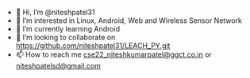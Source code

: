 - 👋 Hi, I’m @niteshpatel31
- 👀 I’m interested in Linux, Android, Web and Wireless Sensor Network
- 🌱 I’m currently learning Android
- 💞️ I’m looking to collaborate on https://github.com/niteshpatel31/LEACH_PY.git
- 📫 How to reach me cse22_niteshkumarpatel@ggct.co.in or niteshpatelsd@gmail.com

<!---
niteshpatel31/niteshpatel31 is a ✨ special ✨ repository because its `README.md` (this file) appears on your GitHub profile.
You can click the Preview link to take a look at your changes.
--->
